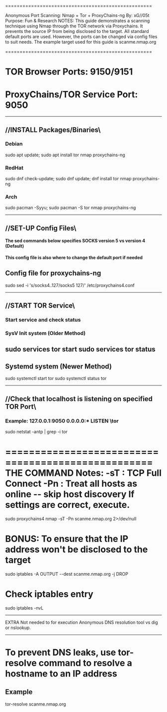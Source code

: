 ===================================================

 Anonymous Port Scanning: Nmap + Tor + ProxyChains-ng
 By: xG//05t 
 Purpose: Fun & Research
 NOTES: 
 This guide demonstrates a scanning technique using Nmap through the TOR network via Proxychains. 
 It prevents the source IP from being disclosed to the target.
 All standard default ports are used. However, the ports can be changed via config files to suit needs.
 The example target used for this guide is scanme.nmap.org

===================================================
# TOR Browser Ports: 9150/9151
# ProxyChains/TOR Service Port: 9050
-----------------------------------------------------
## //INSTALL Packages/Binaries\\
### Debian
sudo apt update; sudo apt install tor nmap proxychains-ng
### RedHat
sudo dnf check-update; sudo dnf update; dnf install tor nmap proxychains-ng
### Arch
sudo pacman -Syyu; sudo pacman -S tor nmap proxychains-ng

-----------------------------------------------------
## //SET-UP Config Files\\
#### The sed commands below specifies SOCKS version 5 vs version 4 (Default)
#### This config file is also where to change the default port if needed

## Config file for proxychains-ng
sudo sed -i 's/socks4..127/socks5 127/' /etc/proxychains4.conf

-----------------------------------------------------
## //START TOR Service\\
### Start service and check status
### SysV Init system (Older Method)
sudo services tor start
sudo services tor status
----------------------------------
## Systemd system (Newer Method)
sudo systemctl start tor
sudo systemctl status tor

-----------------------------------------------------
## //Check that localhost is listening on specified TOR Port\\
### Example: 127.0.0.1:9050	0.0.0.0:*	LISTEN  <PID>\tor
sudo netstat -antp | grep -i tor

===================================================
 THE COMMAND
 Notes:
-sT : TCP Full Connect
-Pn : Treat all hosts as online -- skip host discovery
 If settings are correct, execute.
===================================================

sudo proxychains4 nmap -sT -Pn scanme.nmap.org 2>/dev/null

# BONUS: To ensure that the IP address won't be disclosed to the target
sudo iptables -A OUTPUT --dest scanme.nmap.org -j DROP

# Check iptables entry
sudo iptables -nvL

**********************
 EXTRA
 Not needed to for execution
 Anonymous DNS resolution tool vs dig or nslookup. 
**********************
# To prevent DNS leaks, use tor-resolve command to resolve a hostname to an IP address
## Example
tor-resolve scanme.nmap.org
